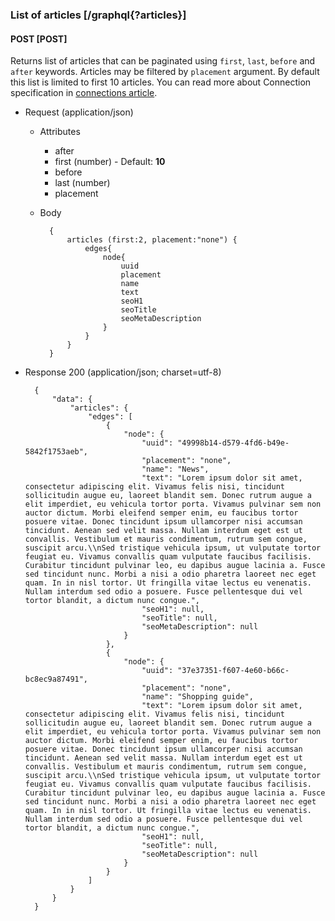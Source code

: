 ### List of articles [/graphql{?articles}]

#### POST [POST]

Returns list of articles that can be paginated using `first`, `last`, `before` and `after` keywords.
Articles may be filtered by `placement` argument.
By default this list is limited to first 10 articles.
You can read more about Connection specification in [connections article](https://relay.dev/graphql/connections.htm).

- Request (application/json)

    - Attributes

        - after
        - first (number) - Default: **10**
        - before
        - last (number)
        - placement

    - Body

            {
                articles (first:2, placement:"none") {
                    edges{
                        node{
                            uuid
                            placement
                            name
                            text
                            seoH1
                            seoTitle
                            seoMetaDescription
                        }
                    }
                }
            }

- Response 200 (application/json; charset=utf-8)

        {
            "data": {
                "articles": {
                    "edges": [
                        {
                            "node": {
                                "uuid": "49998b14-d579-4fd6-b49e-5842f1753aeb",
                                "placement": "none",
                                "name": "News",
                                "text": "Lorem ipsum dolor sit amet, consectetur adipiscing elit. Vivamus felis nisi, tincidunt sollicitudin augue eu, laoreet blandit sem. Donec rutrum augue a elit imperdiet, eu vehicula tortor porta. Vivamus pulvinar sem non auctor dictum. Morbi eleifend semper enim, eu faucibus tortor posuere vitae. Donec tincidunt ipsum ullamcorper nisi accumsan tincidunt. Aenean sed velit massa. Nullam interdum eget est ut convallis. Vestibulum et mauris condimentum, rutrum sem congue, suscipit arcu.\\nSed tristique vehicula ipsum, ut vulputate tortor feugiat eu. Vivamus convallis quam vulputate faucibus facilisis. Curabitur tincidunt pulvinar leo, eu dapibus augue lacinia a. Fusce sed tincidunt nunc. Morbi a nisi a odio pharetra laoreet nec eget quam. In in nisl tortor. Ut fringilla vitae lectus eu venenatis. Nullam interdum sed odio a posuere. Fusce pellentesque dui vel tortor blandit, a dictum nunc congue.",
                                "seoH1": null,
                                "seoTitle": null,
                                "seoMetaDescription": null
                            }
                        },
                        {
                            "node": {
                                "uuid": "37e37351-f607-4e60-b66c-bc8ec9a87491",
                                "placement": "none",
                                "name": "Shopping guide",
                                "text": "Lorem ipsum dolor sit amet, consectetur adipiscing elit. Vivamus felis nisi, tincidunt sollicitudin augue eu, laoreet blandit sem. Donec rutrum augue a elit imperdiet, eu vehicula tortor porta. Vivamus pulvinar sem non auctor dictum. Morbi eleifend semper enim, eu faucibus tortor posuere vitae. Donec tincidunt ipsum ullamcorper nisi accumsan tincidunt. Aenean sed velit massa. Nullam interdum eget est ut convallis. Vestibulum et mauris condimentum, rutrum sem congue, suscipit arcu.\\nSed tristique vehicula ipsum, ut vulputate tortor feugiat eu. Vivamus convallis quam vulputate faucibus facilisis. Curabitur tincidunt pulvinar leo, eu dapibus augue lacinia a. Fusce sed tincidunt nunc. Morbi a nisi a odio pharetra laoreet nec eget quam. In in nisl tortor. Ut fringilla vitae lectus eu venenatis. Nullam interdum sed odio a posuere. Fusce pellentesque dui vel tortor blandit, a dictum nunc congue.",
                                "seoH1": null,
                                "seoTitle": null,
                                "seoMetaDescription": null
                            }
                        }
                    ]
                }
            }
        }
